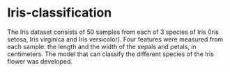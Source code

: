 # Iris-classification
The Iris dataset consists of 50 samples from each of 3 species of Iris (Iris setosa, Iris virginica and Iris versicolor). Four features were measured from each sample: the length and the width of the sepals and petals, in centimeters. The model that can classify the different species of the Iris flower was developed.
